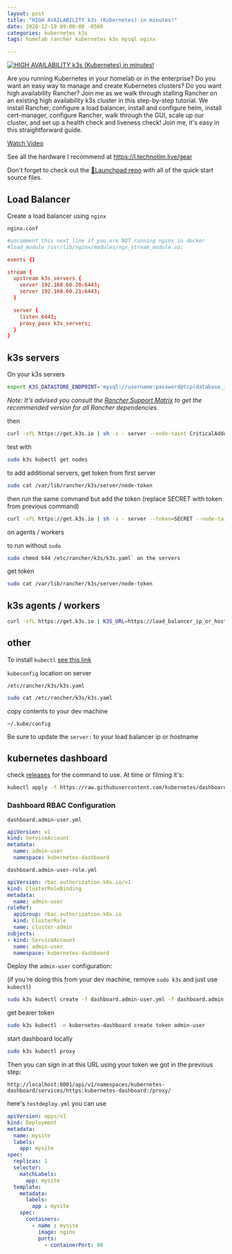```yaml
---
layout: post
title: "HIGH AVAILABILITY k3s (Kubernetes) in minutes!"
date: 2020-12-19 09:00:00 -0500
categories: kubernetes k3s
tags: homelab rancher kubernetes k3s mysql nginx

---
```


[![HIGH AVAILABILITY k3s (Kubernetes) in minutes!](https://img.youtube.com/vi/UoOcLXfa8EU/0.jpg)](https://www.youtube.com/watch?v=UoOcLXfa8EU "HIGH AVAILABILITY k3s (Kubernetes) in minutes!")

Are you running Kubernetes in your homelab or in the enterprise?  Do you want an easy way to manage and create Kubernetes clusters? Do you want high availability Rancher? Join me as we walk through stalling Rancher on an existing high availability k3s cluster in this step-by-step tutorial.  We install Rancher, configure a load balancer, install and configure helm, install cert-manager, configure Rancher, walk through the GUI, scale up our cluster, and set up a health check and liveness check!  Join me, it's easy in this straightforward guide.

[Watch Video](https://www.youtube.com/watch?v=UoOcLXfa8EU)

See all the hardware I recommend at <https://l.technotim.live/gear>

Don't forget to check out the [🚀Launchpad repo](https://l.technotim.live/quick-start) with all of the quick start source files.

## Load Balancer

Create a load balancer using `nginx`

`nginx.conf`

```conf
#uncomment this next line if you are NOT running nginx in docker
#load_module /usr/lib/nginx/modules/ngx_stream_module.so;

events {}

stream {
  upstream k3s_servers {
    server 192.168.60.20:6443;
    server 192.168.60.21:6443;
  }

  server {
    listen 6443;
    proxy_pass k3s_servers;
  }
}
```

## k3s servers

On your k3s servers

```bash
export K3S_DATASTORE_ENDPOINT='mysql://username:password@tcp(database_ip_or_hostname:port)/database'
```

*Note: It's advised you consult the [Rancher Support Matrix](https://rancher.com/support-maintenance-terms/all-supported-versions)
to get the recommended version for all Rancher dependencies.*

then

```bash
curl -sfL https://get.k3s.io | sh -s - server --node-taint CriticalAddonsOnly=true:NoExecute --tls-san load_balancer_ip_or_hostname
```

test with

```bash
sudo k3s kubectl get nodes
```

to add additional servers, get token from first server

```bash
sudo cat /var/lib/rancher/k3s/server/node-token
```

then run the same command but add the token (replace SECRET with token from previous command)

```bash
curl -sfL https://get.k3s.io | sh -s - server --token=SECRET --node-taint CriticalAddonsOnly=true:NoExecute --tls-san load_balancer_ip_or_hostname
```

on agents / workers

to run without `sudo`

```bash
sudo chmod 644 /etc/rancher/k3s/k3s.yaml` on the servers
```

get token

```bash
sudo cat /var/lib/rancher/k3s/server/node-token
```

## k3s agents / workers

```bash
curl -sfL https://get.k3s.io | K3S_URL=https://load_balancer_ip_or_hostname:6443 K3S_TOKEN=mynodetoken sh -
```

## other

To install `kubectl` [see this link](https://kubernetes.io/docs/tasks/tools/install-kubectl/)

`kubeconfig` location on server

`/etc/rancher/k3s/k3s.yaml`

```bash
sudo cat /etc/rancher/k3s/k3s.yaml
```

copy contents to your dev machine

`~/.kube/config`

Be sure to update the `server:` to your load balancer ip or hostname

## kubernetes dashboard

check [releases](https://github.com/kubernetes/dashboard/releases) for the command to use. At time or filming it's:

```bash
kubectl apply -f https://raw.githubusercontent.com/kubernetes/dashboard/v2.0.4/aio/deploy/recommended.yaml
```

### Dashboard RBAC Configuration

`dashboard.admin-user.yml`

```yml
apiVersion: v1
kind: ServiceAccount
metadata:
  name: admin-user
  namespace: kubernetes-dashboard
```

`dashboard.admin-user-role.yml`

```yml
apiVersion: rbac.authorization.k8s.io/v1
kind: ClusterRoleBinding
metadata:
  name: admin-user
roleRef:
  apiGroup: rbac.authorization.k8s.io
  kind: ClusterRole
  name: cluster-admin
subjects:
- kind: ServiceAccount
  name: admin-user
  namespace: kubernetes-dashboard
```

Deploy the `admin-user` configuration:

(if you're doing this from your dev machine, remove `sudo k3s` and just use `kubectl`)

```bash
sudo k3s kubectl create -f dashboard.admin-user.yml -f dashboard.admin-user-role.yml
```

get bearer token

```bash
sudo k3s kubectl -n kubernetes-dashboard create token admin-user
```

start dashboard locally

```bash
sudo k3s kubectl proxy
```

Then you can sign in at this URL using your token we got in the previous step:

`http://localhost:8001/api/v1/namespaces/kubernetes-dashboard/services/https:kubernetes-dashboard:/proxy/`

here's `testdeploy.yml` you can use

```yml
apiVersion: apps/v1
kind: Deployment
metadata:
  name: mysite
  labels: 
    app: mysite
spec:
  replicas: 1
  selector: 
    matchLabels:
      app: mysite
  template:
    metadata:
      labels: 
        app : mysite
    spec:
      containers:
        - name : mysite
          image: nginx
          ports:
            - containerPort: 80
```
